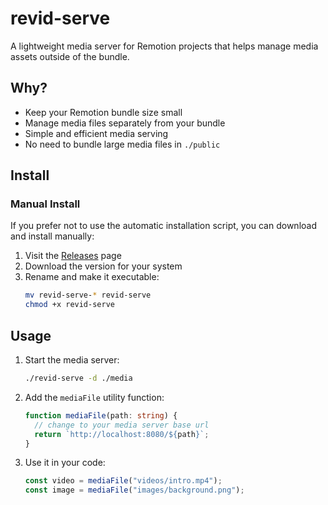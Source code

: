 # revid-serve

A lightweight media server for Remotion projects that helps manage media assets outside of the bundle.

## Why?

- Keep your Remotion bundle size small
- Manage media files separately from your bundle
- Simple and efficient media serving
- No need to bundle large media files in `./public`

## Install

### Manual Install

If you prefer not to use the automatic installation script, you can download and install manually:

1. Visit the [Releases](https://github.com/hylarucoder/revid-serve/releases/latest) page
2. Download the version for your system
3. Rename and make it executable:
   ```bash
   mv revid-serve-* revid-serve
   chmod +x revid-serve
   ```

## Usage

1. Start the media server:

   ```bash
   ./revid-serve -d ./media
   ```

2. Add the `mediaFile` utility function:

   ```ts
   function mediaFile(path: string) {
     // change to your media server base url
     return `http://localhost:8080/${path}`;
   }
   ```

3. Use it in your code:
   ```ts
   const video = mediaFile("videos/intro.mp4");
   const image = mediaFile("images/background.png");
   ```
